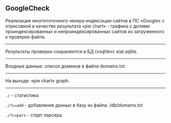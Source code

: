 ## GoogleCheck

Реализация многопоточного чекера индексации сайтов в ПС «Google» с отрисовкой в качестве результата «pie chart» - графика с долями проиндексированных и непроиндексированных сайтов из загруженного к проверке файла.

----

Результаты проверки сохраняются в БД («sqlite») stat.sqlite.

----

Входные данные: список доменов в файле domains.txt.

----

На выходе: «pie chart» graph.

----

````./```` - статистика

````./?c=add```` - добавление данных в базу из файла ./db/domains.txt

````./?c=pars```` - старт парсера
